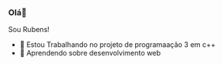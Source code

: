 ### Olá👋

Sou Rubens!

- 🔭 Estou Trabalhando no projeto de programaação 3 em c++
- 🌱 Aprendendo sobre desenvolvimento web

